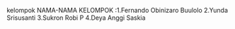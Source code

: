 kelompok
NAMA-NAMA KELOMPOK :1.Fernando Obinizaro Buulolo  2.Yunda Srisusanti  3.Sukron Robi P  4.Deya Anggi Saskia

